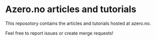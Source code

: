 # Azero.no articles and tutorials

This reposotory contains the articles and tutorials hosted at azero.no.

Feel free to report issues or create merge requests!
